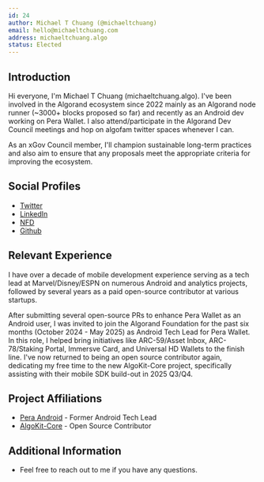 ```yaml
---
id: 24
author: Michael T Chuang (@michaeltchuang)
email: hello@michaeltchuang.com
address: michaeltchuang.algo
status: Elected
---
```


## Introduction

Hi everyone, I'm Michael T Chuang (michaeltchuang.algo).  I've been involved in the Algorand ecosystem since 2022 mainly as an Algorand node runner (~3000+ blocks proposed so far) and recently as an Android dev working on Pera Wallet.  I also attend/participate in the Algorand Dev Council meetings and hop on algofam twitter spaces whenever I can.

As an xGov Council member, I'll champion sustainable long-term practices and also aim to ensure that any proposals meet the appropriate criteria for improving the ecosystem.

## Social Profiles

- [Twitter](https://x.com/michaeltchuang)
- [LinkedIn](https://www.linkedin.com/in/michaeltchuang)
- [NFD](https://app.nf.domains/name/michaeltchuang.algo)
- [Github](https://github.com/michaeltchuang)

## Relevant Experience

I have over a decade of mobile development experience serving as a tech lead at Marvel/Disney/ESPN on numerous Android and analytics projects, followed by several years as a paid open-source contributor at various startups.

After submitting several open-source PRs to enhance Pera Wallet as an Android user, I was invited to join the Algorand Foundation for the past six months (October 2024 - May 2025) as Android Tech Lead for Pera Wallet. In this role, I helped bring initiatives like ARC-59/Asset Inbox, ARC-78/Staking Portal, Immersve Card, and Universal HD Wallets to the finish line. I've now returned to being an open source contributor again, dedicating my free time to the new AlgoKit-Core project, specifically assisting with their mobile SDK build-out in 2025 Q3/Q4.

## Project Affiliations

- [Pera Android](https://github.com/perawallet/pera-android) - Former Android Tech Lead 
- [AlgoKit-Core](https://github.com/michaeltchuang/algorand-devrel-algokit-core/tree/spike/kotlin) - Open Source Contributor

## Additional Information
- Feel free to reach out to me if you have any questions. 

